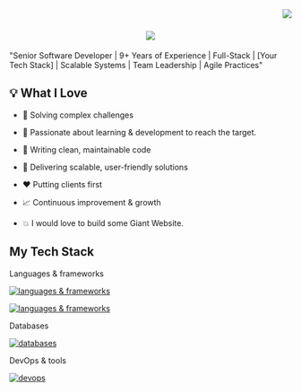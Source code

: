 
<img align="right" src="https://visitor-badge.laobi.icu/badge?page_id=max-coin-tech.max-coin-tech">

<h1 align="center">
  <a href="https://git.io/typing-svg">
    <img src="https://readme-typing-svg.herokuapp.com/?lines=Welcome+to+you!+👋;Let's+learn+each+ohter....;Nice+to+meet+you!&center=true&size=30">
     <!-- <img src="https://readme-typing-svg.herokuapp.com/?lines=Hello,+There!+👋;This+is+Max+Coin....;Nice+to+meet+you!&center=true&size=30"> -->
  </a>
</h1>


"Senior Software Developer | 9+ Years of Experience | Full-Stack | [Your Tech Stack] | Scalable Systems | Team Leadership | Agile Practices"

## 💡 What I Love  

- 🧩 Solving complex challenges

- 💫 Passionate about learning & development to reach the target.

- 🧼 Writing clean, maintainable code 

- 🚀 Delivering scalable, user-friendly solutions  

- ❤️ Putting clients first  

- 📈 Continuous improvement & growth  

- 💥 I would love to build some Giant Website.

## My Tech Stack

<p align="left">Languages & frameworks</p>
<p align="left">
  <a href="https://skillicons.dev">
    <img src="https://skillicons.dev/icons?i=ts,js,cpp,python,nodejs,nestjs,deno,go,rust,materialui" alt="languages & frameworks"/>
  </a>
</p>
<p align="left">
  <a href="https://skillicons.dev">
    <img src="https://skillicons.dev/icons?i=html,css,react,next,vue,nuxt,bootstrap,tailwindcss,sass,windicss" alt="languages & frameworks"/>
  </a>
</p>
<p align="left">Databases</p>
<p align="left">
  <a href="https://skillicons.dev">
    <img src="https://skillicons.dev/icons?i=mysql,postgres,sqlite,redis,elasticsearch,mongodb" alt="databases" />
  </a>
</p>
<p align="left">DevOps & tools</p>
<p align="left">
  <a href="https://skillicons.dev">
    <img src="https://skillicons.dev/icons?i=docker,kubernetes,aws,git,github,gitlab,nginx,grafana,neovim,bash,makefile" alt="devops" />
  </a>
</p>
